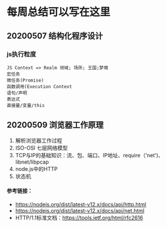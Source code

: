 # 每周总结可以写在这里

## 20200507 结构化程序设计

  ### js执行粒度 
    JS Context => Realm 领域; 场所; 王国;梦境
    宏任务
    微任务(Promise)
    函数调用(Execution Context
    语句/声明
    表达式
    直接量/变量/this
    
## 20200509 浏览器工作原理
  1. 解析浏览器工作过程
  2. ISO-OSI 七层网络模型
  3. TCP与IP的基础知识：流、包、端口、IP地址、require（'net')、libnet/libpcap
  4. node.js中的HTTP 
  5. 状态机
  
  #### 参考链接：
  - https://nodejs.org/dist/latest-v12.x/docs/api/http.html
  - https://nodejs.org/dist/latest-v12.x/docs/api/net.html
  - HTTP/1.1标准文档：https://tools.ietf.org/html/rfc2616
  
  
  
